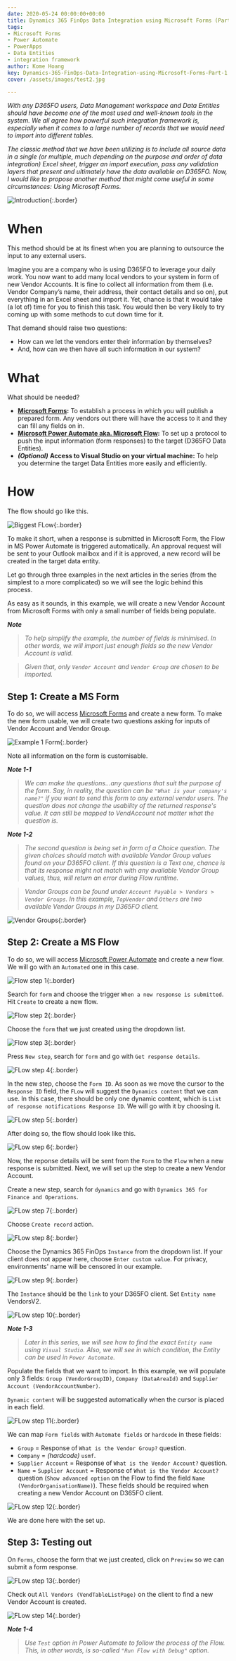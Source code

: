 ```yaml
---
date: 2020-05-24 00:00:00+00:00
title: Dynamics 365 FinOps Data Integration using Microsoft Forms (Part 1)  
tags:
- Microsoft Forms
- Power Automate
- PowerApps
- Data Entities
- integration framework
author: Kome Hoang
key: Dynamics-365-FinOps-Data-Integration-using-Microsoft-Forms-Part-1
cover: /assets/images/test2.jpg

---
```


*With any D365FO users, Data Management workspace and Data Entities should have become one of the most used and well-known tools in the system. We all agree how powerful such integration framework is, especially when it comes to a large number of records that we would need to import into different tables.*

*The classic method that we have been utilizing is to include all source data in a single (or multiple, much depending on the purpose and order of data integration) Excel sheet, trigger an import execution, pass any validation layers that present and ultimately have the data available on D365FO. Now, I would like to propose another method that might come useful in some circumstances: Using Microsoft Forms.*

![Introduction]({{site.url}}/assets/imagesposts/Introduction.png "The trio"){:.border}

# When

This method should be at its finest when you are planning to outsource the input to any external users.

Imagine you are a company who is using D365FO to leverage your daily work. You now want to add many local vendors to your system in form of new Vendor Accounts. It is fine to collect all information from them (i.e. Vendor Company’s name, their address, their contact details and so on), put everything in an Excel sheet and import it. Yet, chance is that it would take (a lot of) time for you to finish this task. You would then be very likely to try coming up with some methods to cut down time for it.

That demand should raise two questions:

- How can we let the vendors enter their information by themselves?
- And, how can we then have all such information in our system?

# What

What should be needed?

- **[Microsoft Forms](https://forms.office.com/):** To establish a process in which you will publish a prepared form. Any vendors out there will have the access to it and they can fill any fields on in.
- **[Microsoft Power Automate aka. Microsoft Flow](https://flow.microsoft.com/):** To set up a protocol to push the input information (form responses) to the target (D365FO Data Entities).
- ***(Optional)*** **Access to Visual Studio on your virtual machine:** To help you determine the target Data Entities more easily and efficiently.

# How

The flow should go like this.

![Biggest FLow]({{site.url}}/assets/imagesposts/Biggest-Flow.png "The Biggest FLow"){:.border}

To make it short, when a response is submitted in Microsoft Form, the Flow in MS Power Automate is triggered automatically. An approval request will be sent to your Outlook mailbox and if it is approved, a new record will be created in the target data entity.

Let go through three examples in the next articles in the series (from the simplest to a more complicated) so we will see the logic behind this process.

As easy as it sounds, in this example, we will create a new Vendor Account from Microsoft Forms with only a small number of fields being populate.

***Note***

> *To help simplify the example, the number of fields is minimised. In other words, we will import just enough fields so the new Vendor Account is valid.*

> *Given that, only `Vendor Account` and `Vendor Group` are chosen to be imported.*

## **Step 1: Create a MS Form**

To do so, we will access [Microsoft Forms](https://forms.office.com/) and create a new form. To make the new form usable, we will create two questions asking for inputs of Vendor Account and Vendor Group.

![Example 1 Form]({{site.url}}/assets/imagesposts/E1-1-NewForm.png "Example 1 Form"){:.border}

Note all information on the form is customisable.

***Note 1-1***

> *We can make the questions...any questions that suit the purpose of the form. Say, in reality, the question can be `"What is your company's name?"` if you want to send this form to any external vendor users. The question does not change the usability of the returned response's value. It can still be mapped to VendAccount not matter what the question is.*

***Note 1-2***
> *The second question is being set in form of a Choice question. The given choices should match with available Vendor Group values found on your D365FO client. If this question is a Text one, chance is that its response might not match with any available Vendor Group values, thus, will return an error during Flow runtime.*

> *Vendor Groups can be found under `Account Payable > Vendors > Vendor Groups`. In this example, `TopVendor` and `Others` are two available Vendor Groups in my D365FO client.*

![Vendor Groups]({{site.url}}/assets/imagesposts/E1-2-VendorGroups.png "Vendor Groups"){:.border}

## **Step 2: Create a MS Flow**

To do so, we will access [Microsoft Power Automate](https://flow.microsoft.com/) and create a new flow. We will go with an `Automated` one in this case.

![Flow step 1]({{site.url}}/assets/imagesposts/E1-3-Flow-1.png "Automated flow"){:.border}

Search for `form` and choose the trigger `When a new response is submitted`. Hit `Create` to create a new flow.

![Flow step 2]({{site.url}}/assets/imagesposts/E1-4-Flow-2.png "Form trigger"){:.border}

Choose the `form` that we just created using the dropdown list.

![Flow step 3]({{site.url}}/assets/imagesposts/E1-5-Flow-3.png "Choose form"){:.border}

Press `New step`, search for `form` and go with `Get response details`.

![FLow step 4]({{site.url}}/assets/imagesposts/E1-6-Flow-4.png "New step: Get response details"){:.border}

In the new step, choose the `Form ID`. As soon as we move the cursor to the `Response ID` field, the `FLow` will suggest the `Dynamics content` that we can use. In this case, there should be only one dynamic content, which is `List of response notifications Response ID`. We will go with it by choosing it.

![FLow step 5]({{site.url}}/assets/imagesposts/E1-7-Flow-5.png "Get response details"){:.border}

After doing so, the flow should look like this.

![FLow step 6]({{site.url}}/assets/imagesposts/E1-8-Flow-6.png "Form done"){:.border}

Now, the reponse details will be sent from the `Form` to the `Flow` when a new response is submitted. Next, we will set up the step to create a new Vendor Account.

Create a new step, search for `dynamics` and go with `Dynamics 365 for Finance and Operations`.

![FLow step 7]({{site.url}}/assets/imagesposts/E1-9-Flow-7.png "Dynamics 365 FinOps"){:.border}

Choose `Create record` action.

![FLow step 8]({{site.url}}/assets/imagesposts/E1-10-Flow-8.png "Create record action"){:.border}

Choose the Dynamics 365 FinOps `Instance` from the dropdown list. If your client does not appear here, choose `Enter custom value`. For privacy, environments' name will be censored in our example.

![FLow step 9]({{site.url}}/assets/imagesposts/E1-11-Flow-9.png "Set D365FO instance"){:.border}

The `Instance` should be the `link` to your D365FO client. Set `Entity name` VendorsV2.

![FLow step 10]({{site.url}}/assets/imagesposts/E1-12-Flow-10.png "Set Instance and Entity"){:.border}

***Note 1-3***

> *Later in this series, we will see how to find the exact `Entity name` using `Visual Studio`. Also, we will see in which condition, the Entity can be used in `Power Automate`.*

Populate the fields that we want to import. In this example, we will populate only 3 fields: `Group (VendorGroupID)`, `Company (DataAreaId)` and `Supplier Account (VendorAccountNumber)`.

`Dynamic content` will be suggested automatically when the cursor is placed in each field.

![FLow step 11]({{site.url}}/assets/imagesposts/E1-13-Flow-11.png "Map Form fields with Automate fields"){:.border}

We can map `Form fields` with `Automate fields` or `hardcode` in these fields:

- `Group` = Response of `What is the Vendor Group?` question.
- `Company` = *(hardcode)* `usmf`.
- `Supplier Account` = Response of `What is the Vendor Account?` question.
- `Name` = `Supplier Account` =  Response of `What is the Vendor Account?` question (`Show advanced option` on the Flow to find the field `Name (VendorOrganisationName)`).
These fields should be required when creating a new Vendor Account on D365FO client.

![FLow step 12]({{site.url}}/assets/imagesposts/E1-14-Flow-12.png "Map Form fields with Automate fields"){:.border}

We are done here with the set up.

## **Step 3: Testing out**

On `Forms`, choose the form that we just created, click on `Preview` so we can submit a form response.

![FLow step 13]({{site.url}}/assets/imagesposts/E1-15-Flow-13.png "Map Form fields with Automate fields"){:.border}

Check out `All Vendors (VendTableListPage)` on the client to find a new Vendor Account is created.

![FLow step 14]({{site.url}}/assets/imagesposts/E1-16-Flow-14.png "Map Form fields with Automate fields"){:.border}

***Note 1-4***

> *Use `Test` option in Power Automate to follow the process of the Flow. This, in other words, is so-called `"Run Flow with Debug"` option.*
